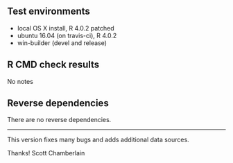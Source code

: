 ## Test environments

* local OS X install, R 4.0.2 patched
* ubuntu 16.04 (on travis-ci), R 4.0.2
* win-builder (devel and release)

## R CMD check results

No notes

## Reverse dependencies

There are no reverse dependencies.

---

This version fixes many bugs and adds additional data sources.

Thanks!
Scott Chamberlain
